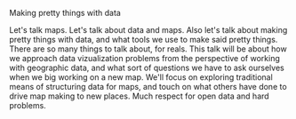 Making pretty things with data

Let's talk maps. Let's talk about data and maps. Also let's talk about making pretty things with data, and what tools we use to make said pretty things. There are so many things to talk about, for reals. This talk will be about how we approach data vizualization problems from the perspective of working with geographic data, and what sort of questions we have to ask ourselves when we big working on a new map. We'll focus on exploring traditional means of structuring data for maps, and touch on what others have done to drive map making to new places. Much respect for open data and hard problems.  
